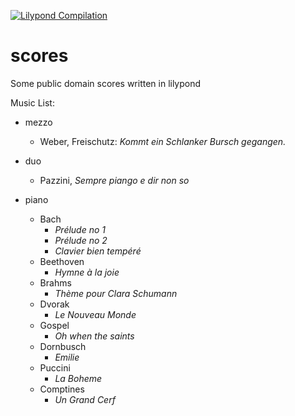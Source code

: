 [![Lilypond Compilation](https://github.com/juliedigne/scores/workflows/Build%20and%20Publish/badge.svg)](https://github.com/juliedigne/scores/actions)
# scores
Some public domain scores written in lilypond

Music List:
- mezzo
   - Weber, Freischutz: _Kommt ein Schlanker Bursch gegangen._

- duo
   - Pazzini, _Sempre piango e dir non so_

- piano
  - Bach
    - _Prélude no 1_
    - _Prélude no 2_
    - _Clavier bien tempéré_
  - Beethoven
    - _Hymne à la joie_
  - Brahms
    - _Thème pour Clara Schumann_
  - Dvorak
    - _Le Nouveau Monde_
  - Gospel
    - _Oh when the saints_
  - Dornbusch
    - _Emilie_
  - Puccini
    - _La Boheme_
  - Comptines
    - _Un Grand Cerf_
